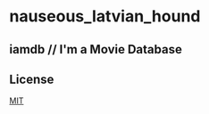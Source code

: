 # nauseous_latvian_hound

## iamdb // I'm a Movie Database

## License
[MIT](https://choosealicense.com/licenses/mit/)
